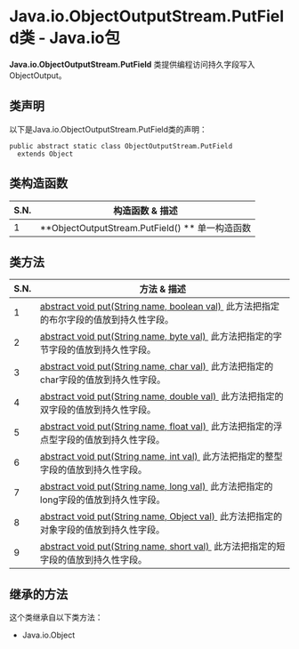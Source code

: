 # Java.io.ObjectOutputStream.PutField类 - Java.io包

**Java.io.ObjectOutputStream.PutField** 类提供编程访问持久字段写入ObjectOutput。

## 类声明

以下是Java.io.ObjectOutputStream.PutField类的声明：

```
public abstract static class ObjectOutputStream.PutField
  extends Object
```

## 类构造函数

| S.N. | 构造函数 & 描述 |
| --- | --- |
| 1 | **ObjectOutputStream.PutField() ** 单一构造函数 |

## 类方法

| S.N. | 方法 & 描述 |
| --- | --- |
| 1 | [abstract void put(String name, boolean val) ](http://www.yiibai.com/java/io/objectoutputstream.putfield_put_boolean.html) 此方法把指定的布尔字段的值放到持久性字段。 |
| 2 | [abstract void put(String name, byte val) ](http://www.yiibai.com/java/io/objectoutputstream.putfield_put_byte.html) 此方法把指定的字节字段的值放到持久性字段。 |
| 3 | [abstract void put(String name, char val) ](http://www.yiibai.com/java/io/objectoutputstream.putfield_put_char.html) 此方法把指定的char字段的值放到持久性字段。 |
| 4 | [abstract void put(String name, double val) ](http://www.yiibai.com/java/io/objectoutputstream.putfield_put_double.html) 此方法把指定的双字段的值放到持久性字段。 |
| 5 | [abstract void put(String name, float val) ](http://www.yiibai.com/java/io/objectoutputstream.putfield_put_float.html) 此方法把指定的浮点型字段的值放到持久性字段。 |
| 6 | [abstract void put(String name, int val) ](http://www.yiibai.com/java/io/objectoutputstream.putfield_put_int.html) 此方法把指定的整型字段的值放到持久性字段。 |
| 7 | [abstract void put(String name, long val) ](http://www.yiibai.com/java/io/objectoutputstream.putfield_put_long.html) 此方法把指定的long字段的值放到持久性字段。 |
| 8 | [abstract void put(String name, Object val) ](http://www.yiibai.com/java/io/objectoutputstream.putfield_put_object.html) 此方法把指定的对象字段的值放到持久性字段。 |
| 9 | [abstract void put(String name, short val) ](http://www.yiibai.com/java/io/objectoutputstream.putfield_put_short.html) 此方法把指定的短字段的值放到持久性字段。 |

## 继承的方法

这个类继承自以下类方法：

*   Java.io.Object

